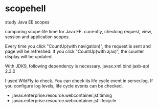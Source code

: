 # scopehell
study Java EE scopes

comparing scope life time for Java EE.
currently, checking request, view, session and application scopes.

Every time you click "CountUp(with navigation)", the request is sent and page will be refreshed.
If you click "CountUp(with ajax)", the counter display will be updated.

With JDK9, following dependency is necessary.
<dependency>
    <groupId>javax.xml.bind</groupId>
    <artifactId>jaxb-api</artifactId>
    <version>2.3.0</version>
</dependency>


I used WildFly to check.
You can check its life cycle event in server.log.
If you configure log levels, life cycle events can be checked.

* javax.enterprise.resource.webcontainer.jsf.timing
* javax.enterprise.resource.webcontainer.jsf.lifecycle



